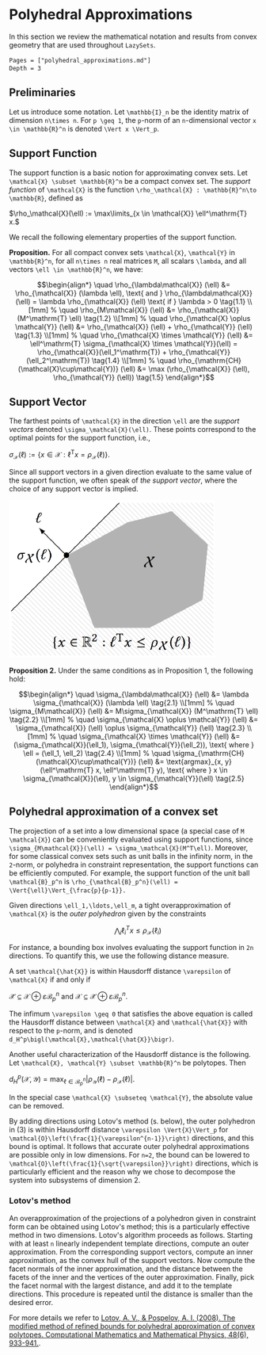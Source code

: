 # Polyhedral Approximations

In this section we review the mathematical notation and results from convex
geometry that are used throughout `LazySets`.

```@contents
Pages = ["polyhedral_approximations.md"]
Depth = 3
```

## Preliminaries

Let us introduce some notation.
Let ``\mathbb{I}_n`` be the identity matrix of dimension ``n\times n``.
For ``p \geq 1``, the ``p``-norm of an ``n``-dimensional vector
``x \in \mathbb{R}^n`` is denoted ``\Vert x \Vert_p``.

## Support Function

The support function is a basic notion for approximating convex sets.
Let ``\mathcal{X} \subset \mathbb{R}^n`` be a compact convex set.
The *support function* of ``\mathcal{X}`` is the function
``\rho_\mathcal{X} : \mathbb{R}^n\to \mathbb{R}``, defined as

$\rho_\mathcal{X}(\ell) := \max\limits_{x \in \mathcal{X}} \ell^\mathrm{T} x.$

We recall the following elementary properties of the support function.

**Proposition.** For all compact convex sets
``\mathcal{X}``, ``\mathcal{Y}`` in ``\mathbb{R}^n``, for all ``n\times n`` real
matrices ``M``, all scalars ``\lambda``, and all vectors
``\ell \in \mathbb{R}^n``, we have:

```math
\begin{align*}
\quad \rho_{\lambda\mathcal{X}} (\ell) &= \rho_{\mathcal{X}} (\lambda \ell),
\text{ and } \rho_{\lambda\mathcal{X}} (\ell) = \lambda \rho_{\mathcal{X}} (\ell) \text{ if } \lambda > 0 \tag{1.1} \\[1mm]
%
\quad \rho_{M\mathcal{X}} (\ell) &= \rho_{\mathcal{X}} (M^\mathrm{T} \ell) \tag{1.2} \\[1mm]
%
\quad \rho_{\mathcal{X} \oplus \mathcal{Y}} (\ell) &= \rho_{\mathcal{X}} (\ell) + \rho_{\mathcal{Y}} (\ell) \tag{1.3} \\[1mm]
%
\quad \rho_{\mathcal{X} \times \mathcal{Y}} (\ell) &= \ell^\mathrm{T} \sigma_{\mathcal{X} \times \mathcal{Y}}(\ell) = \rho_{\mathcal{X}}(\ell_1^\mathrm{T}) + \rho_{\mathcal{Y}}(\ell_2^\mathrm{T}) \tag{1.4} \\[1mm]
%
\quad \rho_{\mathrm{CH}(\mathcal{X}\cup\mathcal{Y})} (\ell) &= \max (\rho_{\mathcal{X}} (\ell), \rho_{\mathcal{Y}} (\ell)) \tag{1.5}
\end{align*}
```

## Support Vector

The farthest points of ``\mathcal{X}`` in the direction ``\ell`` are the
*support vectors* denoted ``\sigma_\mathcal{X}(\ell)``.
These points correspond to the optimal points for the support function, i.e.,

$\sigma_\mathcal{X}(\ell) := \{ x \in \mathcal{X} : \ell^\mathrm{T} x  = \rho_{\mathcal{X}}(\ell)  \}.$

Since all support vectors in a given direction evaluate to the same value of the
support function, we often speak of *the support vector*, where the choice of
any support vector is implied.

![Illustration of the support function and the support vector](../assets/sfun_svec.png)

**Proposition 2.** Under the same conditions
as in Proposition 1, the following hold:

```math
\begin{align*}
\quad \sigma_{\lambda\mathcal{X}} (\ell) &= \lambda \sigma_{\mathcal{X}} (\lambda \ell) \tag{2.1} \\[1mm]
%
\quad \sigma_{M\mathcal{X}} (\ell) &= M\sigma_{\mathcal{X}} (M^\mathrm{T} \ell) \tag{2.2} \\[1mm]
%
\quad \sigma_{\mathcal{X} \oplus \mathcal{Y}} (\ell) &= \sigma_{\mathcal{X}} (\ell) \oplus \sigma_{\mathcal{Y}} (\ell) \tag{2.3} \\[1mm]
%
\quad \sigma_{\mathcal{X} \times \mathcal{Y}} (\ell) &= (\sigma_{\mathcal{X}}(\ell_1), \sigma_{\mathcal{Y}}(\ell_2)), \text{ where } \ell = (\ell_1, \ell_2) \tag{2.4} \\[1mm]
%
\quad \sigma_{\mathrm{CH}(\mathcal{X}\cup\mathcal{Y})} (\ell) &=
\text{argmax}_{x, y} (\ell^\mathrm{T} x, \ell^\mathrm{T} y),
\text{ where } x \in \sigma_{\mathcal{X}}(\ell), y \in \sigma_{\mathcal{Y}}(\ell) \tag{2.5}
\end{align*}
```

## Polyhedral approximation of a convex set

The projection of a set into a low dimensional space (a special case of
``M \mathcal{X}``) can be conveniently evaluated using support functions, since
``\sigma_{M\mathcal{X}}(\ell) = \sigma_\mathcal{X}(M^T\ell)``.
Moreover, for some classical convex sets such as unit balls in the infinity
norm, in the ``2``-norm, or polyhedra in constraint representation, the support
functions can be efficiently computed.
For example, the support function of the unit ball ``\mathcal{B}_p^n`` is
``\rho_{\mathcal{B}_p^n}(\ell) = \Vert{\ell}\Vert_{\frac{p}{p-1}}.``

Given directions ``\ell_1,\ldots,\ell_m``, a tight overapproximation of
``\mathcal{X}`` is the *outer polyhedron* given by the constraints

```math
\begin{equation*}
\quad \bigwedge_i \ell_i^T x \leq \rho_\mathcal{X}(\ell_i) \tag{3}
\end{equation*}
```

For instance, a bounding box involves evaluating the support function in ``2n``
directions.
To quantify this, we use the following distance measure.

A set ``\mathcal{\hat{X}}`` is within Hausdorff distance ``\varepsilon`` of
``\mathcal{X}`` if and only if

$\mathcal{\hat{X}} \subseteq \mathcal{X} \oplus \varepsilon\mathcal{B}_p^n
\text{ and } \mathcal{X} \subseteq \mathcal{\hat{X}} \oplus
\varepsilon\mathcal{B}_p^n.$

The infimum ``\varepsilon \geq 0`` that satisfies the above equation is called
the Hausdorff distance between ``\mathcal{X}`` and ``\mathcal{\hat{X}}`` with
respect to the ``p``-norm, and is denoted
``d_H^p\bigl(\mathcal{X},\mathcal{\hat{X}}\bigr)``.

Another useful characterization of the Hausdorff distance is the following.
Let ``\mathcal{X}, \mathcal{Y} \subset \mathbb{R}^n`` be polytopes.
Then

$d^p_H(\mathcal{X}, \mathcal{Y}) = \max_{\ell \in \mathcal{B}_p^n}
\left|\rho_{\mathcal{Y}}(\ell) - \rho_{\mathcal{X}}(\ell)\right|.$

In the special case ``\mathcal{X} \subseteq \mathcal{Y}``, the absolute value
can be removed.

By adding directions using Lotov's method (s. below), the outer polyhedron in
(3) is within Hausdorff distance ``\varepsilon \Vert{X}\Vert_p`` for
``\mathcal{O}\left(\frac{1}{\varepsilon^{n-1}}\right)`` directions, and this
bound is optimal.
It follows that accurate outer polyhedral approximations are possible only in
low dimensions.
For ``n=2``, the bound can be lowered to
``\mathcal{O}\left(\frac{1}{\sqrt{\varepsilon}}\right)`` directions, which is
particularly efficient and the reason why we chose to decompose the system into
subsystems of dimension 2.

### Lotov's method

An overapproximation of the projections of a polyhedron given in constraint form
can be obtained using Lotov's method; this is a particularly effective method in
two dimensions.
Lotov's algorithm proceeds as follows.
Starting with at least ``n`` linearly independent template directions, compute
an outer approximation.
From the corresponding support vectors, compute an inner approximation, as the
convex hull of the support vectors.
Now compute the facet normals of the inner approximation, and the distance
between the facets of the inner and the vertices of the outer approximation.
Finally, pick the facet normal with the largest distance, and add it to the
template directions.
This procedure is repeated until the distance is smaller than the desired error.

For more details we refer to
[Lotov, A. V., & Pospelov, A. I. (2008). The modified method of refined bounds for polyhedral approximation of convex polytopes. Computational Mathematics and Mathematical Physics, 48(6), 933-941.](https://link.springer.com/article/10.1134/S0965542508060055).
